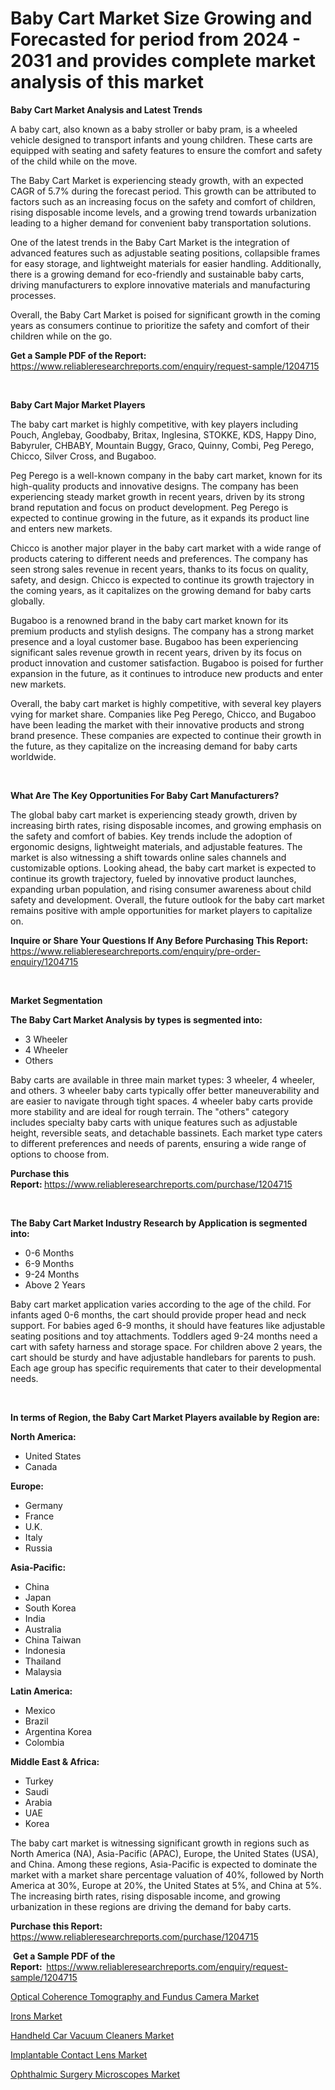 <p><h1>Baby Cart Market Size Growing and Forecasted for period from 2024 - 2031 and provides complete market analysis of this market</h1></p><p><strong>Baby Cart Market Analysis and Latest Trends</strong></p>
<p><p>A baby cart, also known as a baby stroller or baby pram, is a wheeled vehicle designed to transport infants and young children. These carts are equipped with seating and safety features to ensure the comfort and safety of the child while on the move.</p><p>The Baby Cart Market is experiencing steady growth, with an expected CAGR of 5.7% during the forecast period. This growth can be attributed to factors such as an increasing focus on the safety and comfort of children, rising disposable income levels, and a growing trend towards urbanization leading to a higher demand for convenient baby transportation solutions.</p><p>One of the latest trends in the Baby Cart Market is the integration of advanced features such as adjustable seating positions, collapsible frames for easy storage, and lightweight materials for easier handling. Additionally, there is a growing demand for eco-friendly and sustainable baby carts, driving manufacturers to explore innovative materials and manufacturing processes.</p><p>Overall, the Baby Cart Market is poised for significant growth in the coming years as consumers continue to prioritize the safety and comfort of their children while on the go.</p></p>
<p><strong>Get a Sample PDF of the Report:&nbsp;</strong> <a href="https://www.reliableresearchreports.com/enquiry/request-sample/1204715">https://www.reliableresearchreports.com/enquiry/request-sample/1204715</a></p>
<p>&nbsp;</p>
<p><strong>Baby Cart Major Market Players</strong></p>
<p><p>The baby cart market is highly competitive, with key players including Pouch, Anglebay, Goodbaby, Britax, Inglesina, STOKKE, KDS, Happy Dino, Babyruler, CHBABY, Mountain Buggy, Graco, Quinny, Combi, Peg Perego, Chicco, Silver Cross, and Bugaboo. </p><p>Peg Perego is a well-known company in the baby cart market, known for its high-quality products and innovative designs. The company has been experiencing steady market growth in recent years, driven by its strong brand reputation and focus on product development. Peg Perego is expected to continue growing in the future, as it expands its product line and enters new markets.</p><p>Chicco is another major player in the baby cart market with a wide range of products catering to different needs and preferences. The company has seen strong sales revenue in recent years, thanks to its focus on quality, safety, and design. Chicco is expected to continue its growth trajectory in the coming years, as it capitalizes on the growing demand for baby carts globally.</p><p>Bugaboo is a renowned brand in the baby cart market known for its premium products and stylish designs. The company has a strong market presence and a loyal customer base. Bugaboo has been experiencing significant sales revenue growth in recent years, driven by its focus on product innovation and customer satisfaction. Bugaboo is poised for further expansion in the future, as it continues to introduce new products and enter new markets.</p><p>Overall, the baby cart market is highly competitive, with several key players vying for market share. Companies like Peg Perego, Chicco, and Bugaboo have been leading the market with their innovative products and strong brand presence. These companies are expected to continue their growth in the future, as they capitalize on the increasing demand for baby carts worldwide.</p></p>
<p>&nbsp;</p>
<p><strong>What Are The Key Opportunities For Baby Cart Manufacturers?</strong></p>
<p><p>The global baby cart market is experiencing steady growth, driven by increasing birth rates, rising disposable incomes, and growing emphasis on the safety and comfort of babies. Key trends include the adoption of ergonomic designs, lightweight materials, and adjustable features. The market is also witnessing a shift towards online sales channels and customizable options. Looking ahead, the baby cart market is expected to continue its growth trajectory, fueled by innovative product launches, expanding urban population, and rising consumer awareness about child safety and development. Overall, the future outlook for the baby cart market remains positive with ample opportunities for market players to capitalize on.</p></p>
<p><strong>Inquire or Share Your Questions If Any Before Purchasing This Report:</strong> <a href="https://www.reliableresearchreports.com/enquiry/pre-order-enquiry/1204715">https://www.reliableresearchreports.com/enquiry/pre-order-enquiry/1204715</a></p>
<p>&nbsp;</p>
<p><strong>Market Segmentation</strong></p>
<p><strong>The Baby Cart Market Analysis by types is segmented into:</strong></p>
<p><ul><li>3 Wheeler</li><li>4 Wheeler</li><li>Others</li></ul></p>
<p><p>Baby carts are available in three main market types: 3 wheeler, 4 wheeler, and others. 3 wheeler baby carts typically offer better maneuverability and are easier to navigate through tight spaces. 4 wheeler baby carts provide more stability and are ideal for rough terrain. The "others" category includes specialty baby carts with unique features such as adjustable height, reversible seats, and detachable bassinets. Each market type caters to different preferences and needs of parents, ensuring a wide range of options to choose from.</p></p>
<p><strong>Purchase this Report:&nbsp;</strong><a href="https://www.reliableresearchreports.com/purchase/1204715">https://www.reliableresearchreports.com/purchase/1204715</a></p>
<p>&nbsp;</p>
<p><strong>The Baby Cart Market Industry Research by Application is segmented into:</strong></p>
<p><ul><li>0-6 Months</li><li>6-9 Months</li><li>9-24 Months</li><li>Above 2 Years</li></ul></p>
<p><p>Baby cart market application varies according to the age of the child. For infants aged 0-6 months, the cart should provide proper head and neck support. For babies aged 6-9 months, it should have features like adjustable seating positions and toy attachments. Toddlers aged 9-24 months need a cart with safety harness and storage space. For children above 2 years, the cart should be sturdy and have adjustable handlebars for parents to push. Each age group has specific requirements that cater to their developmental needs.</p></p>
<p>&nbsp;</p>
<p><strong>In terms of Region, the Baby Cart Market Players available by Region are:</strong></p>
<p>
    <p> <strong> North America: </strong>
        <ul>
            <li>United States</li>
            <li>Canada</li>
        </ul>
        </p> 
    <p> <strong> Europe: </strong>
        <ul>
            <li>Germany</li>
            <li>France</li>
            <li>U.K.</li>
            <li>Italy</li>
            <li>Russia</li>
        </ul>
        </p> 
    <p> <strong> Asia-Pacific: </strong>
        <ul>
            <li>China</li>
            <li>Japan</li>
            <li>South Korea</li>
            <li>India</li>
            <li>Australia</li>
            <li>China Taiwan</li>
            <li>Indonesia</li>
            <li>Thailand</li>
            <li>Malaysia</li>
        </ul>
        </p> 
    <p> <strong> Latin America: </strong>
        <ul>
            <li>Mexico</li>
            <li>Brazil</li>
            <li>Argentina Korea</li>
            <li>Colombia</li>
        </ul>
        </p> 
    <p> <strong> Middle East & Africa: </strong>
        <ul>
            <li>Turkey</li>
            <li>Saudi</li>
            <li>Arabia</li>
            <li>UAE</li>
            <li>Korea</li>
        </ul>
    </p>
    </p>
<p><p>The baby cart market is witnessing significant growth in regions such as North America (NA), Asia-Pacific (APAC), Europe, the United States (USA), and China. Among these regions, Asia-Pacific is expected to dominate the market with a market share percentage valuation of 40%, followed by North America at 30%, Europe at 20%, the United States at 5%, and China at 5%. The increasing birth rates, rising disposable income, and growing urbanization in these regions are driving the demand for baby carts.</p></p>
<p><strong>Purchase this Report: </strong><a href="https://www.reliableresearchreports.com/purchase/1204715">https://www.reliableresearchreports.com/purchase/1204715</a></p>
<p>&nbsp;<strong>Get a Sample PDF of the Report:&nbsp;&nbsp;</strong><a href="https://www.reliableresearchreports.com/enquiry/request-sample/1204715">https://www.reliableresearchreports.com/enquiry/request-sample/1204715</a></p>
<p><strong></strong></p>
<p><p><a href="https://medium.com/@jhonwin654/optical-coherence-tomography-and-fundus-camera-market-share-evolution-and-market-growth-trends-2024-3ee08b98a112">Optical Coherence Tomography and Fundus Camera Market</a></p><p><a href="https://github.com/antony131rp/Market-Research-Report-List-2/blob/main/irons-market.md">Irons Market</a></p><p><a href="https://github.com/cecuraprangm/Market-Research-Report-List-1/blob/main/handheld-car-vacuum-cleaners-market.md">Handheld Car Vacuum Cleaners Market</a></p><p><a href="https://medium.com/@jhonwin654/implantable-contact-lens-market-size-reveals-the-best-marketing-channels-in-global-industry-b67e2d548d1c">Implantable Contact Lens Market</a></p><p><a href="https://medium.com/@jhonwin654/ophthalmic-surgery-microscopes-market-analysis-its-cagr-market-segmentation-and-global-industry-b695aedb541a">Ophthalmic Surgery Microscopes Market</a></p></p>